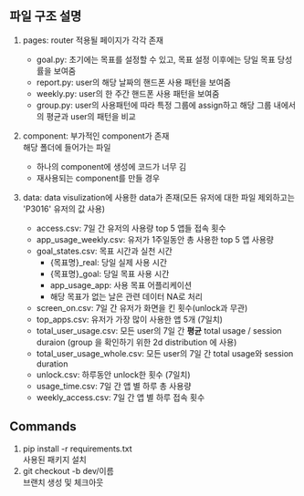 ## 파일 구조 설명
1. pages: router 적용될 페이지가 각각 존재
   - goal.py: 초기에는 목표를 설정할 수 있고, 목표 설정 이후에는 당일 목표 당성률을 보여줌
   - report.py: user의 해당 날짜의 핸드폰 사용 패턴을 보여줌
   - weekly.py: user의 한 주간 핸드폰 사용 패턴을 보여줌
   - group.py: user의 사용패턴에 따라 특정 그룹에 assign하고 해당 그룹 내에서의 평균과 user의 패턴을 비교

2. component: 부가적인 component가 존재 <br/>
   해당 폴더에 들어가는 파일
   - 하나의 component에 생성에 코드가 너무 김
   - 재사용되는 component를 만들 경우

3. data: data visulization에 사용한 data가 존재(모든 유저에 대한 파일 제외하고는 'P3016' 유저의 값 사용)
   - access.csv: 7일 간 유저의 사용량 top 5 앱들 접속 횟수
   - app_usage_weekly.csv: 유저가 1주일동안 총 사용한 top 5 앱 사용량
   - goal_states.csv: 목표 시간과 실천 시간 <br />
      - {목표명}_real: 당일 실제 사용 시간
      - {목표명}_goal: 당일 목표 사용 시간
      - app_usage_app: 사용 목표 어플리케이션 
      - 해당 목표가 없는 날은 관련 데이터 NA로 처리
   - screen_on.csv: 7일 간 유저가 화면을 킨 횟수(unlock과 무관)
   - top_apps.csv: 유저가 가장 많이 사용한 앱 5개 (7일치)
   - total_user_usage.csv: 모든 user의 7일 간 <b>평균</b> total usage / session duraion (group 을 확인하기 위한 2d distribution 에 사용)
   - total_user_usage_whole.csv: 모든 user의 7일 간 total usage와 session duration
   - unlock.csv: 하루동안 unlock한 횟수 (7일치)
   - usage_time.csv: 7일 간 앱 별 하루 총 사용량
   - weekly_access.csv: 7일 간 앱 별 하루 접속 횟수
   

## Commands
1. pip install -r requirements.txt <br/>
    사용된 패키지 설치
2. git checkout -b dev/이름 <br/>
   브랜치 생성 및 체크아웃